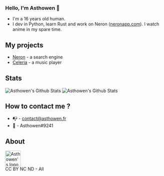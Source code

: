 ### Hello, I'm Asthowen 🖖

* I'm a 16 years old human. 
* I dev in Python, learn Rust and work on Neron ([neronapp.com](https://neronapp.com)). I watch anime in my spare time.

## My projects
* [Neron](https://github.com/NeronApp) - a search engine
* [Celeria](https://github.com/Asthowen/Celeria-music-player) - a music player

## Stats
<img align="center" alt="Asthowen's Github Stats" src="https://github-readme-stats.vercel.app/api?username=Asthowen&show_icons=true&hide_border=true&theme=tokyonight" />
<img align="center" alt="Asthowen's Github Stats" src="https://github-readme-stats.vercel.app/api/top-langs/?username=Asthowen&show_icons=true&layout=compact&hide_border=true&theme=tokyonight" />

## How to contact me ?
* 📭 - contact@asthowen.fr
* 📯 - Asthowen#9241

## About
<img alt="Asthowen's logo" src="https://avatars.githubusercontent.com/u/59535754?s=460&u=e901e8df9b0172b7402362b867bdefbadb7ee7fd&v=4" width="50px" />
<br/>
CC BY NC ND - All

